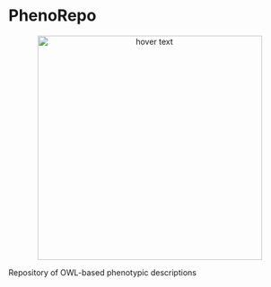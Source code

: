 # PhenoRepo


 <p align="center">
  <img src="https://user-images.githubusercontent.com/210210/214154123-37a15085-332c-4c98-8c2b-ab563f75d19c.png" width="400" title="hover text">
</p>  


Repository of OWL-based phenotypic descriptions
